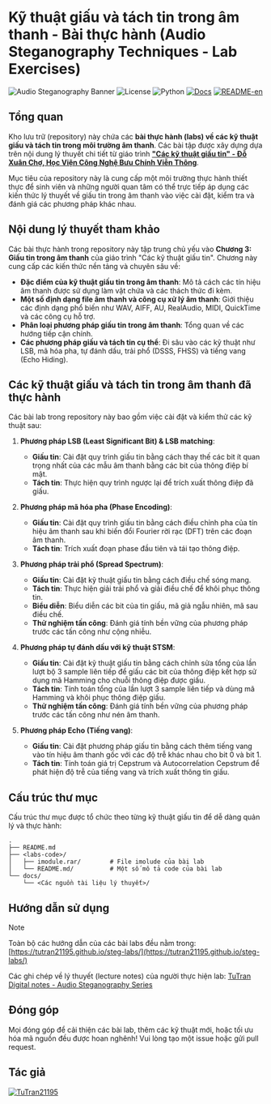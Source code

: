 # Kỹ thuật giấu và tách tin trong âm thanh - Bài thực hành (Audio Steganography Techniques - Lab Exercises)

![Audio Steganography Banner](https://img.shields.io/badge/Steganography-Audio-C5BAFF)
![License](https://img.shields.io/badge/License-MIT-B0DB9C)
![Python](https://img.shields.io/badge/Python-3\.x-C4D9FF?logo=python)
[![Docs](https://img.shields.io/badge/Documents-tutran21195\.github\.io-FF8282)](https://tutran21195.github.io/steg-labs/)
[![README-en](https://img.shields.io/badge/README-en-FFE99A)](./docs-en/)


## Tổng quan

Kho lưu trữ (repository) này chứa các **bài thực hành (labs) về các kỹ thuật giấu và tách tin trong môi trường âm thanh**. Các bài tập được xây dựng dựa trên nội dung lý thuyết chi tiết từ giáo trình **["Các kỹ thuật giấu tin" - Đỗ Xuân Chợ, Học Viện Công Nghệ Bưu Chính Viễn Thông](https://github.com/TuTran21195/steg-labs/blob/main/docs/Ch%E1%BB%A3%20%C4%90X%20gi%C3%A1o%20tr%C3%ACnh%20c%C3%A1c%20k%E1%BB%B9%20thu%E1%BA%ADt%20gi%E1%BA%A5u%20tin.pdf)**.

Mục tiêu của repository này là cung cấp một môi trường thực hành thiết thực để sinh viên và những người quan tâm có thể trực tiếp áp dụng các kiến thức lý thuyết về giấu tin trong âm thanh vào việc cài đặt, kiểm tra và đánh giá các phương pháp khác nhau.

## Nội dung lý thuyết tham khảo

Các bài thực hành trong repository này tập trung chủ yếu vào **Chương 3: Giấu tin trong âm thanh** của giáo trình "Các kỹ thuật giấu tin". Chương này cung cấp các kiến thức nền tảng và chuyên sâu về:

*   **Đặc điểm của kỹ thuật giấu tin trong âm thanh**: Mô tả cách các tín hiệu âm thanh được sử dụng làm vật chứa và các thách thức đi kèm.
*   **Một số định dạng file âm thanh và công cụ xử lý âm thanh**: Giới thiệu các định dạng phổ biến như WAV, AIFF, AU, RealAudio, MIDI, QuickTime và các công cụ hỗ trợ.
*   **Phân loại phương pháp giấu tin trong âm thanh**: Tổng quan về các hướng tiếp cận chính.
*   **Các phương pháp giấu và tách tin cụ thể**: Đi sâu vào các kỹ thuật như LSB, mã hóa pha, tự đánh dấu, trải phổ (DSSS, FHSS) và tiếng vang (Echo Hiding).

## Các kỹ thuật giấu và tách tin trong âm thanh đã thực hành

Các bài lab trong repository này bao gồm việc cài đặt và kiểm thử các kỹ thuật sau:

1.  **Phương pháp LSB (Least Significant Bit) & LSB matching**:
    *   **Giấu tin**: Cài đặt quy trình giấu tin bằng cách thay thế các bit ít quan trọng nhất của các mẫu âm thanh bằng các bit của thông điệp bí mật.
    *   **Tách tin**: Thực hiện quy trình ngược lại để trích xuất thông điệp đã giấu.
    

2.  **Phương pháp mã hóa pha (Phase Encoding)**:
    *   **Giấu tin**: Cài đặt quy trình giấu tin bằng cách điều chỉnh pha của tín hiệu âm thanh sau khi biến đổi Fourier rời rạc (DFT) trên các đoạn âm thanh.
    *   **Tách tin**: Trích xuất đoạn phase đầu tiên và tái tạo thông điệp.

3.  **Phương pháp trải phổ (Spread Spectrum)**:
    *   **Giấu tin**: Cài đặt kỹ thuật giấu tin bằng cách điều chế sóng mang.
    *   **Tách tin**: Thực hiện giải trải phổ và giải điều chế để khôi phục thông tin.
    *   **Biểu diễn**: Biểu diễn các bit của tin giấu, mã giả ngẫu nhiên, mã sau điều chế.
    *   **Thử nghiệm tấn công**: Đánh giá tính bền vững của phương pháp trước các tấn công như cộng nhiễu.

4. **Phương pháp tự đánh dấu với kỹ thuật STSM**:
   *   **Giấu tin**: Cài đặt kỹ thuật giấu tin bằng cách chỉnh sửa tổng của lần lượt bộ 3 sample liên tiếp để giấu các bit của thông điệp kết hợp sử dụng mã Hamming cho chuỗi thông điệp được giấu.
   *   **Tách tin**: Tính toán tổng của lần lượt 3 sample liên tiếp và dùng mã Hamming và khôi phục thông điệp giấu.
   *   **Thử nghiệm tấn công**: Đánh giá tính bền vững của phương pháp trước các tấn công như nén âm thanh.

5.  **Phương pháp Echo (Tiếng vang)**:
    *   **Giấu tin**: Cài đặt phương pháp giấu tin bằng cách thêm tiếng vang vào tín hiệu âm thanh gốc với các độ trễ khác nhau cho bit 0 và bit 1.
    *   **Tách tin**: Tính toán giá trị Cepstrum và Autocorrelation Cepstrum để phát hiện độ trễ của tiếng vang và trích xuất thông tin giấu.

## Cấu trúc thư mục

Cấu trúc thư mục được tổ chức theo từng kỹ thuật giấu tin để dễ dàng quản lý và thực hành:

```
.
├── README.md
├── <labs-code>/
│   ├── imodule.rar/        # File imolude của bài lab
│   └── README.md/          # Một số mô tả code của bài lab
└── docs/
    └── <Các nguồn tài liệu lý thuyết>/
```

## Hướng dẫn sử dụng

> [!note]
> Toàn bộ các hướng dẫn của các bài labs đều nằm trong:  [https://tutran21195.github.io/steg-labs/](https://tutran21195.github.io/steg-labs/)
>
> Các ghi chép về lý thuyết (lecture notes) của người thực hiện lab: [TuTran Digital notes - Audio Steganography Series](https://tutran-garden.vercel.app/2025/stego/lecture_notes_colection/)

## Đóng góp

Mọi đóng góp để cải thiện các bài lab, thêm các kỹ thuật mới, hoặc tối ưu hóa mã nguồn đều được hoan nghênh! Vui lòng tạo một issue hoặc gửi pull request.

## Tác giả

[![TuTran21195](https://img.shields.io/badge/TuTran21195%20GitHub-096B68?logo=github&logoColor=fff&style=flat)](https://github.com/TuTran21195/)
